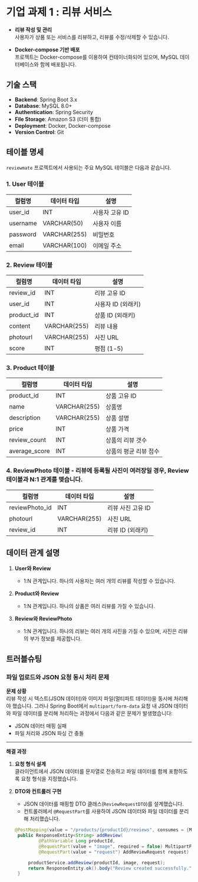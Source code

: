 # 기업 과제 1 : 리뷰 서비스

- **리뷰 작성 및 관리**  
  사용자가 상품 또는 서비스를 리뷰하고, 리뷰를 수정/삭제할 수 있습니다.

- **Docker-compose 기반 배포**  
  프로젝트는 Docker-compose를 이용하여 컨테이너화되어 있으며, MySQL 데이터베이스와 함께 배포됩니다.


## 기술 스택

- **Backend**: Spring Boot 3.x
- **Database**: MySQL 8.0+
- **Authentication**: Spring Security
- **File Storage**: Amazon S3 (더미 통합)
- **Deployment**: Docker, Docker-compose
- **Version Control**: Git


## 테이블 명세

`reviewmate` 프로젝트에서 사용되는 주요 MySQL 테이블은 다음과 같습니다.

### 1. User 테이블

| 컬럼명          | 데이터 타입 | 설명             |
|-----------------|-------------|------------------|
| user_id         | INT         | 사용자 고유 ID    |
| username        | VARCHAR(50) | 사용자 이름      |
| password        | VARCHAR(255)| 비밀번호         |
| email           | VARCHAR(100)| 이메일 주소      |

### 2. Review 테이블

| 컬럼명          | 데이터 타입 | 설명                     |
|-----------------|-------------|--------------------------|
| review_id       | INT         | 리뷰 고유 ID              |
| user_id         | INT         | 사용자 ID (외래키)        |
| product_id      | INT         | 상품 ID (외래키)          |
| content         | VARCHAR(255)| 리뷰 내용                 |
| photourl        | VARCHAR(255)| 사진 URL                  |
| score           | INT         | 평점 (1-5)                |

### 3. Product 테이블

| 컬럼명          | 데이터 타입 | 설명                 |
|-----------------|-------------|----------------------|
| product_id      | INT         | 상품 고유 ID          |
| name            | VARCHAR(255)| 상품명                |
| description     | VARCHAR(255)| 상품 설명             |
| price           | INT         | 상품 가격             |
| review_count    | INT         | 상품의 리뷰 갯수       |
| average_score   | INT         | 상품의 평균 리뷰 점수  |

### 4. ReviewPhoto 테이블 - 리뷰에 등록될 사진이 여러장일 경우, Review테이블과 N:1 관계를 맺습니다.

| 컬럼명          | 데이터 타입 | 설명                 |
|-----------------|-------------|----------------------|
| reviewPhoto_id  | INT         | 리뷰 사진 고유 ID     |
| photourl        | VARCHAR(255)| 사진 URL             |
| review_id       | INT         | 리뷰 ID (외래키)      |


## 데이터 관계 설명

1. **User와 Review**  
   - 1:N 관계입니다. 하나의 사용자는 여러 개의 리뷰를 작성할 수 있습니다.

2. **Product와 Review**  
   - 1:N 관계입니다. 하나의 상품은 여러 리뷰를 가질 수 있습니다.

3. **Review와 ReviewPhoto**  
   - 1:N 관계입니다. 하나의 리뷰는 여러 개의 사진을 가질 수 있으며, 사진은 리뷰의 부가 정보를 제공합니다.
  

## 트러블슈팅

### 파일 업로드와 JSON 요청 동시 처리 문제

**문제 상황**  
리뷰 작성 시 텍스트(JSON 데이터)와 이미지 파일(멀티파트 데이터)을 동시에 처리해야 했습니다. 그러나 Spring Boot에서 `multipart/form-data` 요청 내 JSON 데이터와 파일 데이터를 분리해 처리하는 과정에서 다음과 같은 문제가 발생했습니다:

- JSON 데이터 매핑 실패  
- 파일 처리와 JSON 파싱 간 충돌  

---

**해결 과정**  

1. **요청 형식 설계**  
   클라이언트에서 JSON 데이터를 문자열로 전송하고 파일 데이터를 함께 포함하도록 요청 형식을 지정했습니다.  

2. **DTO와 컨트롤러 구현**  
   - JSON 데이터를 매핑할 DTO 클래스(`ReviewRequestDTO`)를 설계했습니다.  
   - 컨트롤러에서 `@RequestPart`를 사용하여 JSON 데이터와 파일 데이터를 분리해 처리했습니다.  
   ```java
   @PostMapping(value = "/products/{productId}/reviews", consumes = {MediaType.APPLICATION_JSON_VALUE, MediaType.MULTIPART_FORM_DATA_VALUE})
    public ResponseEntity<String> addReview(
            @PathVariable Long productId,
            @RequestPart(value = "image", required = false) MultipartFile image,
            @RequestPart(value = "request") AddReviewRequest request) {

        productService.addReview(productId, image, request);
        return ResponseEntity.ok().body("Review created successfully.");
    }
